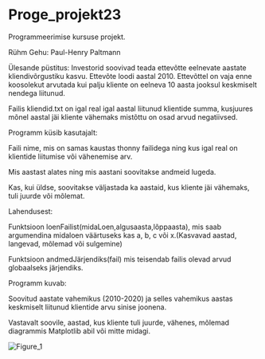 # Proge_projekt23

Programmeerimise kursuse projekt.

Rühm Gehu: Paul-Henry Paltmann

Ülesande püstitus:
Investorid soovivad teada ettevõtte eelnevate aastate kliendivõrgustiku kasvu. 
Ettevõte loodi aastal 2010. Ettevõttel on vaja enne koosolekut arvutada kui palju kliente on eelneva 10 aasta jooksul keskmiselt nendega liitunud. 


Failis kliendid.txt on igal real igal aastal liitunud klientide summa, kusjuures mõnel aastal jäi kliente vähemaks mistõttu on osad arvud negatiivsed.


Programm küsib kasutajalt: 

Faili nime, mis on samas kaustas thonny failidega ning kus igal real on klientide liitumise või vähenemise arv.
                            
Mis aastast alates ning mis aastani soovitakse andmeid lugeda.

Kas, kui üldse, soovitakse väljastada ka aastaid, kus kliente jäi vähemaks, tuli juurde või mõlemat.  

Lahendusest:      

Funktsioon loenFailist(midaLoen,algusaasta,lõppaasta), mis saab argumendina midaloen väärtuseks kas a, b, c või x.(Kasvavad aastad, langevad, mõlemad või sulgemine)

Funktsioon andmedJärjendiks(fail) mis teisendab failis olevad arvud globaalseks järjendiks.
                          


Programm kuvab:  

Soovitud aastate vahemikus (2010-2020) ja selles vahemikus aastas keskmiselt liitunud klientide arvu sinise joonena.

Vastavalt soovile, aastad, kus kliente tuli juurde, vähenes, mõlemad diagrammis Matplotlib abil või mitte midagi.


![Figure_1](https://github.com/Paul-HenryP/Proge_projekt23/assets/104301931/b1049d8f-80d1-42b2-ba52-3d3eedea40fa)


